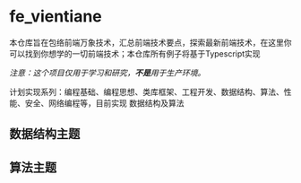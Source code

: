 # fe_vientiane
本仓库旨在包络前端万象技术，汇总前端技术要点，探索最新前端技术，在这里你可以找到你想学的一切前端技术；本仓库所有例子将基于Typescript实现

*注意：这个项目仅用于学习和研究，**不是**用于生产环境。*

计划实现系列：编程基础、编程思想、类库框架、工程开发、数据结构、算法、性能、安全、网络编程等，目前实现  数据结构及算法

## 数据结构主题
## 算法主题
